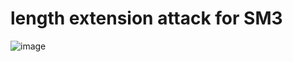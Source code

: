 # length extension attack for SM3

















![image](https://github.com/lumgroup34num1/project3/assets/129478488/691de1df-2f44-46f0-a029-c93163118d0e)
